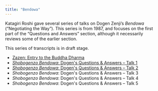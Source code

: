 ```yaml
---
title: "Bendowa"
---
```


Katagiri Roshi gave several series of talks on Dogen Zenji’s *Bendowa* (“Negotiating the Way”). This series is from 1987, and focuses on the first part of the “Questions and Answers” section, although it necessarily reviews some of the earlier section.

This series of transcripts is in draft stage. 

- [Zazen: Entry to the Buddha Dharma](1987-03-07-Zazen-Entry-to-the-Buddha-Dharma)
- [*Shobogenzo Bendowa*: Dogen's Questions & Answers – Talk 1](1987-03-11-Bendowa-Talk-1)
- [*Shobogenzo Bendowa*: Dogen's Questions & Answers – Talk 2](1987-03-12-Bendowa-Talk-2)
- *Shobogenzo Bendowa*: Dogen's Questions & Answers – Talk 3
- *Shobogenzo Bendowa*: Dogen's Questions & Answers – Talk 4
- *Shobogenzo Bendowa*: Dogen's Questions & Answers – Talk 5

